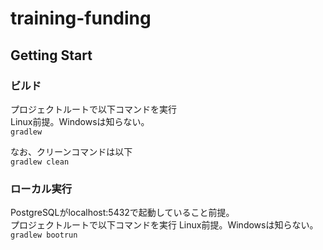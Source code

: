 # training-funding

## Getting Start

### ビルド

プロジェクトルートで以下コマンドを実行  
Linux前提。Windowsは知らない。  
`gradlew`

なお、クリーンコマンドは以下  
`gradlew clean`

### ローカル実行

PostgreSQLがlocalhost:5432で起動していること前提。  
プロジェクトルートで以下コマンドを実行
Linux前提。Windowsは知らない。  
`gradlew bootrun`

